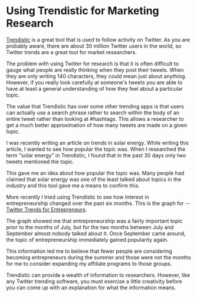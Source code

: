 # Using Trendistic for Marketing Research

<a href="http://trendistic.com/">Trendistic</a> is a great tool that is used to follow activity on Twitter. As you are probably aware, there are about 30 million Twitter users in the world, so Twitter trends are a great tool for market researchers.

The problem with using Twitter for research is that it is often difficult to gauge what people are really thinking when they post their tweets. When they are only writing 140 characters, they could mean just about anything. However, if you really look carefully at someone's tweets you are able to have at least a general understanding of how they feel about a particular topic.

The value that Trendistic has over some other trending apps is that users can actually use a search phrase rather to search within the body of an entire tweet rather than looking at #hashtags. This allows a researcher to get a much better approximation of how many tweets are made on a given topic.

I was recently writing an article on trends in solar energy. While writing this article, I wanted to see how popular the topic was. When I researched the term "solar energy" in Trendistic, I found that in the past 30 days only two tweets mentioned the topic.

This gave me an idea about how popular the topic was. Many people had claimed that solar energy was one of the least talked about topics in the industry and this tool gave me a means to confirm this.

More recently I tried using Trendistic to see how interest in entrepreneurship changed over the past six months. This is the graph for  -- <a href="http://trendistic.com/entrepreneur/_180-days">Twitter Trends for Entrepreneurs</a>.

The graph showed me that entrepreneurship was a fairly important topic prior to the months of July, but for the two months between July and September almost nobody talked about it.  Once September came around, the topic of entrepreneurship immediately gained popularity again.

This information led me to believe that fewer people are considering becoming entrepreneurs during the summer and those were not the months for me to consider expanding my affiliate programs to those groups.

Trendistic can provide a wealth of information to researchers. However, like any Twitter trending software, you must exercise a little creativity before you can come up with an explanation for what the information means.
